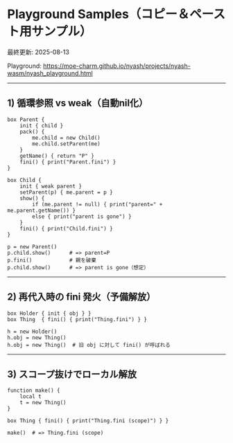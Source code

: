 # Playground Samples（コピー＆ペースト用サンプル）

最終更新: 2025-08-13

Playground: https://moe-charm.github.io/nyash/projects/nyash-wasm/nyash_playground.html

---

## 1) 循環参照 vs weak（自動nil化）

```nyash
box Parent {
    init { child }
    pack() {
        me.child = new Child()
        me.child.setParent(me)
    }
    getName() { return "P" }
    fini() { print("Parent.fini") }
}

box Child {
    init { weak parent }
    setParent(p) { me.parent = p }
    show() {
        if (me.parent != null) { print("parent=" + me.parent.getName()) }
        else { print("parent is gone") }
    }
    fini() { print("Child.fini") }
}

p = new Parent()
p.child.show()      # => parent=P
p.fini()            # 親を破棄
p.child.show()      # => parent is gone（想定）
```

---

## 2) 再代入時の fini 発火（予備解放）

```nyash
box Holder { init { obj } }
box Thing  { fini() { print("Thing.fini") } }

h = new Holder()
h.obj = new Thing()
h.obj = new Thing()  # 旧 obj に対して fini() が呼ばれる
```

---

## 3) スコープ抜けでローカル解放

```nyash
function make() {
    local t
    t = new Thing()
}

box Thing { fini() { print("Thing.fini (scope)") } }

make()  # => Thing.fini (scope)
```


